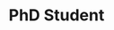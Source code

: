 ---
name: Zheng Zhang
website: http://zhengzhang.me/
image: /assets/people/zhengzhang.jpg
role: Graduate Student
title: PhD Student
---